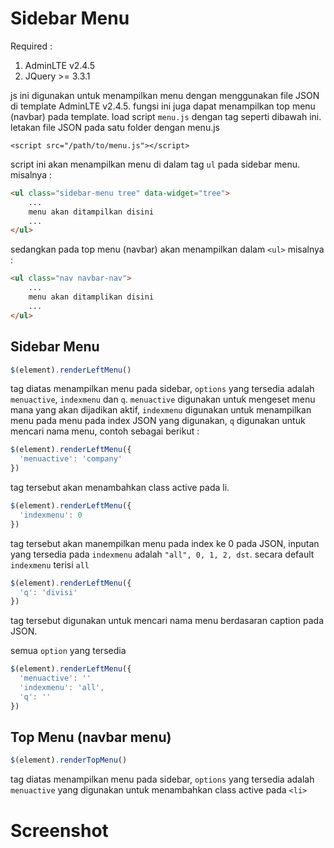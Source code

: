 # Sidebar Menu

Required :
1. AdminLTE v2.4.5
2. JQuery >= 3.3.1

js ini digunakan untuk menampilkan menu dengan menggunakan file JSON di template AdminLTE v2.4.5. fungsi ini juga dapat menampilkan top menu (navbar) pada template.
load script `menu.js` dengan tag seperti dibawah ini. letakan file JSON pada satu folder dengan menu.js
```javascsript
<script src="/path/to/menu.js"></script>
```
script ini akan menampilkan menu di dalam tag `ul` pada sidebar menu. misalnya :
```html
<ul class="sidebar-menu tree" data-widget="tree">
    ...
    menu akan ditampilkan disini
    ...
</ul>
```

sedangkan pada top menu (navbar) akan menampilkan dalam `<ul>` misalnya :
```html
<ul class="nav navbar-nav">
    ...
    menu akan ditamplikan disini
    ...
</ul>
```

## Sidebar Menu
```javascript
$(element).renderLeftMenu()
```
tag diatas menampilkan menu pada sidebar, `options` yang tersedia adalah `menuactive`, `indexmenu` dan `q`. `menuactive` digunakan untuk mengeset menu mana yang akan dijadikan aktif, `indexmenu` digunakan untuk menampilkan menu pada menu pada index JSON yang digunakan, `q` digunakan untuk mencari nama menu, contoh sebagai berikut :

```javascript
$(element).renderLeftMenu({
  'menuactive': 'company'
})
```
tag tersebut akan menambahkan class active pada li.

```javascript
$(element).renderLeftMenu({
  'indexmenu': 0
})
```
tag tersebut akan manempilkan menu pada index ke 0 pada JSON, inputan yang tersedia pada `indexmenu` adalah `"all", 0, 1, 2, dst`. secara default `indexmenu` terisi `all`

```javascript
$(element).renderLeftMenu({
  'q': 'divisi'
})
```
tag tersebut digunakan untuk mencari nama menu berdasaran caption pada JSON.

semua `option` yang tersedia
```javascript
$(element).renderLeftMenu({
  'menuactive': ''
  'indexmenu': 'all',
  'q': ''
})
```

## Top Menu (navbar menu)
```javascript
$(element).renderTopMenu()
```
tag diatas menampilkan menu pada sidebar, `options` yang tersedia adalah `menuactive` yang digunakan untuk menambahkan class active pada `<li>`


# Screenshot

